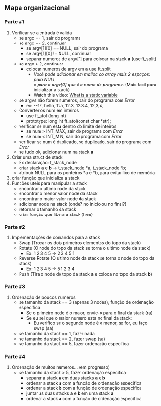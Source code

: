 ## Mapa organizacional
### Parte #1
1. Verificar se a entrada é valida
	- se argc == 1, sair do programa
	- se argc == 2, continuar
		- se argv[1][0] == NULL, sair do programa
		- se argv[1][0] != NULL, continuar
		- separar numeros de argv[1] para colocar na stack **a** (use ft_split)
	- se argc > 2, continuar
		- colocar numeros de argv em **a** use ft_split
			- *Você pode adicionar em malloc do array mais 2 espaços: para NULL\
			e para o argv[0] que é o nome do programa.* (Mais facil para inicializar a stack)
			- Watch this video: [What is a static variable](https://youtu.be/OngGUoENgWo?si=GoLx9Ng7P3Tny8Yk)
	- se argvs não forem numeros, sair do programa com *Error*
		- ex: --12, hello, 12a, 12.3, 12.3.4, 12,3,4,
	- Converter os num em inteiros
		- use ft_atol (long int)
		- prototype: long int ft_atol(const char *str);
	- verificar se num esta dentro do limite de inteiros
		- se num > INT_MAX, sair do programa com *Error*
		- se num < INT_MIN, sair do programa com *Error*
	- verificar se num é duplicado, se duplicado, sair do programa com *Error*
	- se tudo ok, adicionar num na stack **a**
2. Criar uma struct de stack
	- Ex declaração: t_stack_node
	- criar stack **a** e **b** -> t_stack_node *a, t_stack_node *b;
	- atribuir NULL para os ponteiros *a e *b, para evitar lixo de memória
3. criar função que inicializa a stack
4. Funcões uteis para manipular a stack
	- encontrar o ultimo node da stack
	- encontrar o menor valor node da stack
	- encontrar o maior valor node da stack
	- adicionar node na stack (onde? no inicio ou no final?)
	- retornar o tamanho da stack
	- criar função que libera a stack (free)
### Parte #2
1. Implementações de comandos para a stack
	- Swap (Trocar os dois primeiros elementos do topo da stack)
	- Rotate (O node do topo da stack se torna o ultimo node da stack)
		- Ex: 1 2 3 4 5 -> 2 3 4 5 1
	- Reverse Rotate (O ultimo node da stack se torna o node do topo da stack)
		- Ex: 1 2 3 4 5 -> 5 1 2 3 4
	- Push (Tira o node do topo da stack **a** e coloca no topo da stack **b**)
### Parte #3
1. Ordenação de poucos numeros
	- se tamanho da stack == 3 (apenas 3 nodes), função de ordenação especifica
		- Se o primeiro node é o maior, envie-o para o final da stack (ra)
		- Se eu sei que o maior numero esta no final da stack:
			- Eu verifico se o segundo node é o menor, se for, eu faço swap (sa)
	- se tamanho da stack == 1, fazer nada
	- se tamanho da stack == 2, fazer swap (sa)
	- se tamanho da stack == 5, fazer ordenação especifica
### Parte #4
1. Ordenação de muitos numeros... (em progresso)
	- se tamanho da stack > 5, fazer ordenação especifica
		- separar a stack **a** em duas stacks **a** e **b**
		- ordenar a stack **a** com a função de ordenação especifica
		- ordenar a stack **b** com a função de ordenação especifica
		- juntar as duas stacks **a** e **b** em uma stack **a**
		- ordenar a stack **a** com a função de ordenação especifica
